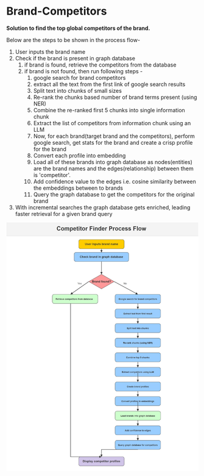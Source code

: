 # Brand-Competitors
**Solution to find the top global competitors of the brand.**

Below are the steps to be shown in the process flow-

1) User inputs the brand name
2) Check if the brand is present in graph database
	1) if brand is found, retrieve the competitors from the database
	2) if brand is not found, then run following steps - 
		1) google search for brand competitors
		2) extract all the text from the first link of google search results
		3) Split text into chunks of small sizes
		4) Re-rank the chunks based number of brand terms present (using NER)
		5) Combine the re-ranked first 5 chunks into single information chunk
		6) Extract the list of competitors from information chunk using an LLM
		7) Now, for each brand(target brand and the competitors), perform google search, get stats for the brand and create a crisp profile for the brand
		8) Convert each profile into embedding
		9) Load all of these brands into graph database as nodes(entities) are the brand names and the edges(relationship) between them is 'competitor'.
		10) Add confidence value to the edges i.e. cosine similarity between the embeddings between to brands
		11) Query the graph database to get the competitors for the original brand
3) With incremental searches the graph database gets enriched, leading faster retrieval for a given brand query


![Process Flow Diagram](process_flow.png)

